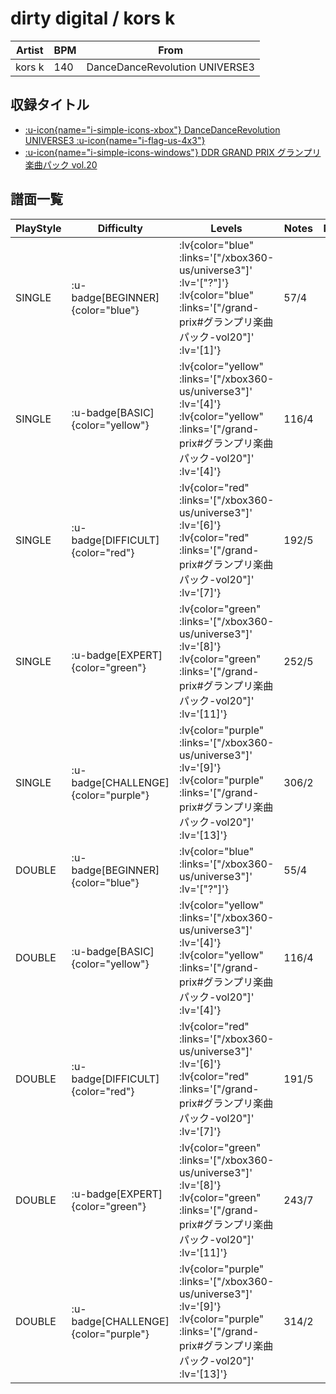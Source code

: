 # dirty digital / kors k

|Artist|BPM|From|
|------|---|----|
|kors k|140|DanceDanceRevolution UNIVERSE3|

## 収録タイトル

- [ :u-icon{name="i-simple-icons-xbox"} DanceDanceRevolution UNIVERSE3 :u-icon{name="i-flag-us-4x3"} ](/xbox360-us/universe3)
- [ :u-icon{name="i-simple-icons-windows"} DDR GRAND PRIX グランプリ楽曲パック vol.20](/grand-prix#グランプリ楽曲パック-vol20)

## 譜面一覧

|PlayStyle|Difficulty|Levels|Notes|Movie|
|---------|----------|------|-----|-----|
|SINGLE| :u-badge[BEGINNER]{color="blue"} | :lv{color="blue" :links='["/xbox360-us/universe3"]' :lv='["?"]'}  :lv{color="blue" :links='["/grand-prix#グランプリ楽曲パック-vol20"]' :lv='[1]'} |57/4||
|SINGLE| :u-badge[BASIC]{color="yellow"} | :lv{color="yellow" :links='["/xbox360-us/universe3"]' :lv='[4]'}  :lv{color="yellow" :links='["/grand-prix#グランプリ楽曲パック-vol20"]' :lv='[4]'} |116/4||
|SINGLE| :u-badge[DIFFICULT]{color="red"} | :lv{color="red" :links='["/xbox360-us/universe3"]' :lv='[6]'}  :lv{color="red" :links='["/grand-prix#グランプリ楽曲パック-vol20"]' :lv='[7]'} |192/5||
|SINGLE| :u-badge[EXPERT]{color="green"} | :lv{color="green" :links='["/xbox360-us/universe3"]' :lv='[8]'}  :lv{color="green" :links='["/grand-prix#グランプリ楽曲パック-vol20"]' :lv='[11]'} |252/5||
|SINGLE| :u-badge[CHALLENGE]{color="purple"} | :lv{color="purple" :links='["/xbox360-us/universe3"]' :lv='[9]'}  :lv{color="purple" :links='["/grand-prix#グランプリ楽曲パック-vol20"]' :lv='[13]'} |306/2||
|DOUBLE| :u-badge[BEGINNER]{color="blue"} | :lv{color="blue" :links='["/xbox360-us/universe3"]' :lv='["?"]'} |55/4||
|DOUBLE| :u-badge[BASIC]{color="yellow"} | :lv{color="yellow" :links='["/xbox360-us/universe3"]' :lv='[4]'}  :lv{color="yellow" :links='["/grand-prix#グランプリ楽曲パック-vol20"]' :lv='[4]'} |116/4||
|DOUBLE| :u-badge[DIFFICULT]{color="red"} | :lv{color="red" :links='["/xbox360-us/universe3"]' :lv='[6]'}  :lv{color="red" :links='["/grand-prix#グランプリ楽曲パック-vol20"]' :lv='[7]'} |191/5||
|DOUBLE| :u-badge[EXPERT]{color="green"} | :lv{color="green" :links='["/xbox360-us/universe3"]' :lv='[8]'}  :lv{color="green" :links='["/grand-prix#グランプリ楽曲パック-vol20"]' :lv='[11]'} |243/7||
|DOUBLE| :u-badge[CHALLENGE]{color="purple"} | :lv{color="purple" :links='["/xbox360-us/universe3"]' :lv='[9]'}  :lv{color="purple" :links='["/grand-prix#グランプリ楽曲パック-vol20"]' :lv='[13]'} |314/2||
